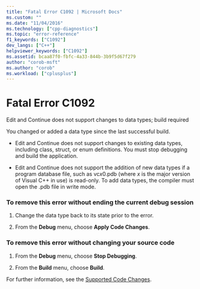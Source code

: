 ```yaml
---
title: "Fatal Error C1092 | Microsoft Docs"
ms.custom: ""
ms.date: "11/04/2016"
ms.technology: ["cpp-diagnostics"]
ms.topic: "error-reference"
f1_keywords: ["C1092"]
dev_langs: ["C++"]
helpviewer_keywords: ["C1092"]
ms.assetid: bcaa87f0-fbfc-4a33-844b-3b9f5d67f279
author: "corob-msft"
ms.author: "corob"
ms.workload: ["cplusplus"]
---
```

# Fatal Error C1092
Edit and Continue does not support changes to data types; build required  
  
 You changed or added a data type since the last successful build.  
  
-   Edit and Continue does not support changes to existing data types, including class, struct, or enum definitions. You must stop debugging and build the application.  
  
-   Edit and Continue does not support the addition of new data types if a program database file, such as vc*x*0.pdb (where *x* is the major version of Visual C++ in use) is read-only. To add data types, the compiler must open the .pdb file in write mode.  
  
### To remove this error without ending the current debug session  
  
1.  Change the data type back to its state prior to the error.  
  
2.  From the **Debug** menu, choose **Apply Code Changes**.  
  
### To remove this error without changing your source code  
  
1.  From the **Debug** menu, choose **Stop Debugging**.  
  
2.  From the **Build** menu, choose **Build**.  
  
 For further information, see the [Supported Code Changes](/visualstudio/debugger/supported-code-changes-cpp).